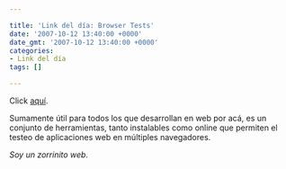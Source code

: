 ```yaml
---

title: 'Link del día: Browser Tests'
date: '2007-10-12 13:40:00 +0000'
date_gmt: '2007-10-12 13:40:00 +0000'
categories:
- Link del día
tags: []

---
```


Click [aquí](http://www.smashingmagazine.com/2007/10/02/browser-tests-services-and-compatibility-test-suites/).

Sumamente útil para todos los que desarrollan en web por acá, es un conjunto de herramientas, tanto instalables como online que permiten el testeo de aplicaciones web en múltiples navegadores.

_Soy un zorrinito web._

